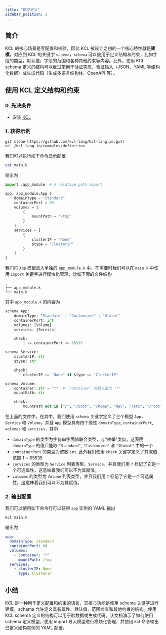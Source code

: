 ```yaml
---
title: "模型定义"
sidebar_position: 3
---
```


## 简介

KCL 的核心场景是写配置和校验，因此 KCL 被设计之初的一个核心特性就是**建模**，对应到 KCL 的关键字 `schema`，`schema` 可以被用于定义结构和约束，比如字段的类型，默认值，字段的范围和各种其他约束等内容。此外，使用 KCL schema 定义的结构可以反过来用于验证实现、验证输入（JSON、YAML 等结构化数据）或生成代码（生成多语言结构体、OpenAPI 等）。

## 使用 KCL 定义结构和约束

### 0. 先决条件

- 安装 [KCL](https://kcl-lang.io/docs/user_docs/getting-started/install)

### 1. 获得示例

```shell
git clone https://github.com/kcl-lang/kcl-lang.io.git/
cd ./kcl-lang.io/examples/definition
```

我们可以执行如下命令显示配置

```bash
cat main.k
```

输出为

```python
import .app_module  # A relative path import

app: app_module.App {
    domainType = "Standard"
    containerPort = 80
    volumes = [
        {
            mountPath = "/tmp"
        }
    ]
    services = [
        {
            clusterIP = "None"
            $type = "ClusterIP"
        }
    ]
}
```

我们将 `App` 模型放入单独的 `app_module.k` 中，在需要时我们可以在 `main.k` 中使用 `import` 关键字进行模块化管理，比如下面的文件结构

```
.
├── app_module.k
└── main.k
```

其中 `app_module.k` 的内容为

```python
schema App:
    domainType: "Standard" | "Customized" | "Global"
    containerPort: int
    volumes: [Volume]
    services: [Service]

    check:
        1 <= containerPort <= 65535

schema Service:
    clusterIP: str
    $type: str

    check:
        clusterIP == "None" if $type == "ClusterIP"

schema Volume:
    container: str = "*"  # `container` 的默认值为 "*"
    mountPath: str

    check:
        mountPath not in ["/", "/boot", "/home", "dev", "/etc", "/root"]
```

在上面的文件中。在其中，我们使用 `schema` 关键字定义了三个模型 `App`，`Service` 和 `Volume`。并且 `App` 模型具有四个属性 `domainType`, `containerPort`, `volumes` 和 `services`，其中

- `domainType` 的类型为字符串字面值联合类型，与“枚举”类似，这表明 `domainType` 的值只能取 `"Standard"`, `"Customized"` 和 `"Global"` 中的一个
- `containerPort` 的类型为整数 `int`, 此外我们使用 `check` 关键字定义了其取值范围 1 ~ 65535
- `services` 的类型为 `Service` 列表类型，`Service`，并且我们用 `?` 标记了它是一个可选属性，这意味着我们可以不为其赋值。
- `volumes` 的类型为 `Volume` 列表类型，并且我们用 `?` 标记了它是一个可选属性，这意味着我们可以不为其赋值。

### 2. 输出配置

我们可以使用如下命令行可以获得 `app` 实例的 YAML 输出

```shell
kcl main.k
```

输出为

```yaml
app:
  domainType: Standard
  containerPort: 80
  volumes:
    - container: "*"
      mountPath: /tmp
  services:
    - clusterIP: None
      type: ClusterIP
```

## 小结

KCL 是一种用于定义配置和约束的语言，其核心功能是使用 schema 关键字进行建模，schema 允许定义具有属性、默认值、范围检查和其他约束的结构。使用 KCL schema 定义的结构可以用于验数据或生成代码。该文档演示了如何使用 schema 定义模型，使用 import 导入模型进行模块化管理，并使用 kcl 命令输出已定义结构实例的 YAML 配置。
